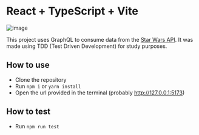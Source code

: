 # React + TypeScript + Vite
![image](https://github.com/leonasouza/swapi-graphql/assets/55172899/f406e72b-f314-4e4d-a56f-92f37f234270)

This project uses GraphQL to consume data from the [Star Wars API](https://swapi.dev/). It was made using TDD (Test Driven Development) for study purposes.

## How to use

- Clone the repository
- Run `npm i` or `yarn install`
- Open the url provided in the terminal (probably http://127.0.0.1:5173)

## How to test

- Run `npm run test`
